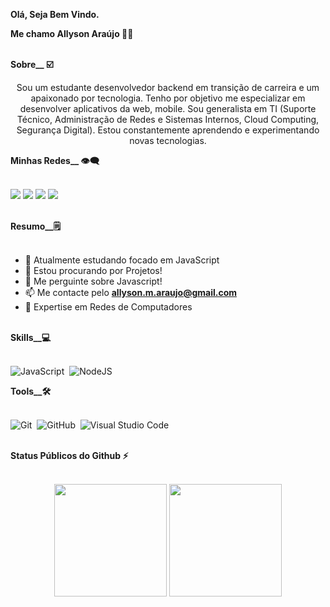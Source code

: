 <summary><b>
<p> Olá, Seja Bem Vindo. </p>
<p> Me chamo Allyson Araújo 🖖🏻 </p>
 </b></summary>


<br>

<summary><b>Sobre__ ☑️</b></summary>

<p align="center">
Sou um estudante desenvolvedor backend em transição de carreira e um apaixonado por tecnologia. Tenho por objetivo me especializar em desenvolver aplicativos da web, mobile. Sou generalista em TI (Suporte Técnico, Administração de Redes e Sistemas Internos, Cloud Computing, Segurança Digital). Estou constantemente aprendendo e experimentando novas tecnologias. 
</p>




<summary><b>Minhas Redes__ 👁‍🗨</b></summary>
<br>

[<img src="https://img.shields.io/badge/linkedin-%230077B5.svg?&style=for-the-badge&logo=linkedin&logoColor=white" />](https://www.linkedin.com/in/allysonmaraujo/)
[<img src = "https://img.shields.io/badge/instagram-%23E4405F.svg?&style=for-the-badge&logo=instagram&logoColor=white">](https://www.instagram.com/allyson.m.araujo/)
[<img src="https://img.shields.io/badge/gmail-D14836?&style=for-the-badge&logo=gmail&logoColor=white&link=mailto:allyson.m.araujo@gmail.com">](mailto:allyson.m.araujo@gmail.com)
<a href="https://discord.gg/allyson.m.araujo" target="_blank"><img src="https://img.shields.io/badge/Discord-7289DA?style=for-the-badge&logo=discord&logoColor=white" target="_blank"></a>

<br>

<summary><b>Resumo__🗒</b></summary>
<br>

- 🌱 Atualmente estudando focado em JavaScript
- 🤔 Estou procurando por Projetos!
- 💬 Me perguinte sobre Javascript!
- 📫 Me contacte pelo **allyson.m.araujo@gmail.com**
- 🧠 Expertise em Redes de Computadores 

<br>

<summary><b>Skills__💻</b></summary>
<br>

![JavaScript](https://img.shields.io/badge/Javascript-F7DF1E.svg?style=for-the-badge&logo=javascript&logoColor=black)&nbsp;
![NodeJS](https://img.shields.io/badge/node.js-6DA55F?style=for-the-badge&logo=node.js&logoColor=white)&nbsp;
<br>
<summary><b>Tools__🛠</b></summary>
<br>

![Git](https://img.shields.io/badge/-git-red?style=for-the-badge&logo=Git&logoColor=white)&nbsp;
![GitHub](https://img.shields.io/badge/-GitHub-181717?style=for-the-badge&logo=github)&nbsp;
![Visual Studio Code](https://img.shields.io/badge/-VSCODE-007ACC?style=for-the-badge&&logo=visual-studio-code&logoColor=white)&nbsp;

<br>
<summary><b>Status Públicos do Github ⚡</b></summary>
<br>
<p align="center">
<img height="180em" src="https://github-readme-stats-vert-three-11.vercel.app/api?username=allysonmaraujo&show_icons=true&theme=radical&hide"/>
<img height="180em" src="https://github-readme-stats-vert-three-11.vercel.app/api/top-langs/?username=allysonmaraujo&layout=compact&langs_count=6&theme=radical&hide"/>
</p>
